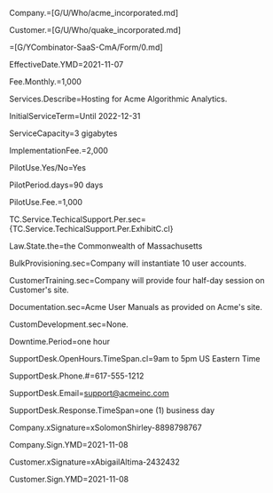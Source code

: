 
Company.=[G/U/Who/acme_incorporated.md]

Customer.=[G/U/Who/quake_incorporated.md]

=[G/YCombinator-SaaS-CmA/Form/0.md]

EffectiveDate.YMD=2021-11-07

Fee.Monthly.$=$1,000

Services.Describe=Hosting for Acme Algorithmic Analytics.

InitialServiceTerm=Until 2022-12-31

ServiceCapacity=3 gigabytes

ImplementationFee.$=$2,000

PilotUse.Yes/No=Yes

PilotPeriod.days=90 days

PilotUse.Fee.$=$1,000

TC.Service.TechicalSupport.Per.sec={TC.Service.TechicalSupport.Per.ExhibitC.cl}

Law.State.the=the Commonwealth of Massachusetts

BulkProvisioning.sec=Company will instantiate 10 user accounts.

CustomerTraining.sec=Company will provide four half-day session on Customer's site.

Documentation.sec=Acme User Manuals as provided on Acme's site.

CustomDevelopment.sec=None.

Downtime.Period=one hour

SupportDesk.OpenHours.TimeSpan.cl=9am to 5pm US Eastern Time

SupportDesk.Phone.#=617-555-1212

SupportDesk.Email=support@acmeinc.com

SupportDesk.Response.TimeSpan=one (1) business day

Company.xSignature=xSolomonShirley-8898798767

Company.Sign.YMD=2021-11-08

Customer.xSignature=xAbigailAltima-2432432

Customer.Sign.YMD=2021-11-08

